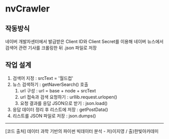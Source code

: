 # nvCrawler

## 작동방식

네이버 개발자센터에서 발급받은 Client ID와 Client Secret를 이용해 네이버 뉴스에서 검색어 관련 기사를 크롤링한 뒤 .json 파일로 저장

## 작업 설계

1. 검색어 지정 : srcText = '월드컵'
2. 뉴스 검색하기 : getNaverSearch() 호출
    1. url 구성 : url = base + node + srcText
    2. url 접속과 검색 요청하기 : urllib.request.urlopen()
    3. 요청 결과를 응답 JSON으로 받기 : json.load()
3. 응답 데이터 정리 후 리스트에 저장 : getPostData()
4. 리스트를 JSON 파일로 저장 : json.dumps()

---

[코드 출처] 데이터 과학 기반의 파이썬 빅데이터 분석 - 저)이지영 / 출)한빛아카데미

